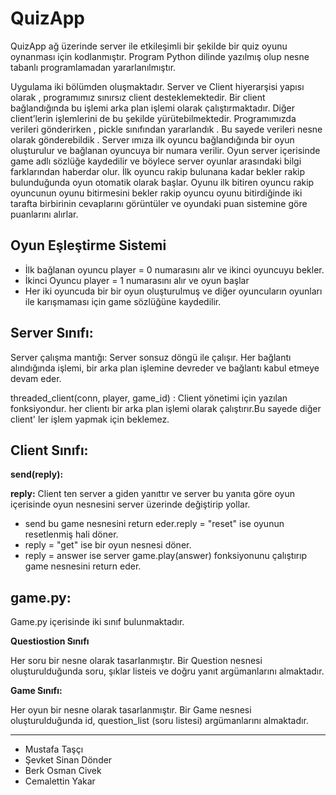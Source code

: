 # QuizApp
QuizApp ağ üzerinde server ile etkileşimli bir şekilde bir quiz oyunu oynanması için kodlanmıştır. Program Python dilinde yazılmış olup nesne tabanlı programlamadan yararlanılmıştır.


Uygulama iki bölümden oluşmaktadır. Server ve Client hiyerarşisi yapısı olarak , programımız sınırsız client desteklemektedir. Bir client bağlandığında 
bu işlemi arka plan işlemi olarak çalıştırmaktadır. Diğer client’lerin işlemlerini de bu şekilde yürütebilmektedir. Programımızda verileri 
gönderirken , pickle sınıfından yararlandık . Bu sayede verileri nesne olarak gönderebildik . Server ımıza ilk oyuncu bağlandığında bir oyun 
oluşturulur ve bağlanan oyuncuya bir numara verilir. Oyun server içerisinde game adlı sözlüğe kaydedilir ve böylece server oyunlar arasındaki
bilgi farklarından haberdar olur. İlk oyuncu rakip bulunana kadar bekler rakip bulunduğunda oyun otomatik olarak başlar. Oyunu ilk bitiren 
oyuncu rakip oyuncunun oyunu bitirmesini bekler rakip oyuncu oyunu bitirdiğinde iki tarafta birbirinin cevaplarını görüntüler ve oyundaki 
puan sistemine göre puanlarını alırlar.

## Oyun Eşleştirme Sistemi
- İlk bağlanan oyuncu player = 0 numarasını alır ve ikinci oyuncuyu bekler.
- İkinci Oyuncu player = 1 numarasını alır ve oyun başlar
- Her iki oyuncuda bir bir oyun oluşturulmuş ve diğer oyuncuların oyunları ile karışmaması için game sözlüğüne kaydedilir.


## Server Sınıfı:

Server çalışma mantığı: Server sonsuz döngü ile çalışır. Her bağlantı alındığında işlemi, bir arka plan işlemine devreder ve bağlantı 
kabul etmeye devam eder.

threaded_client(conn, player, game_id) :
Client yönetimi için yazılan fonksiyondur. her clientı bir arka plan işlemi olarak çalıştırır.Bu sayede diğer client' ler işlem yapmak için beklemez.

## Client Sınıfı:

**send(reply):**

**reply:** Client ten server a giden yanıttır ve server bu yanıta göre oyun içerisinde oyun nesnesini server üzerinde değiştirip yollar. 

- send bu game nesnesini return eder.reply = "reset" ise oyunun resetlenmiş hali döner.
- reply = "get" ise bir oyun nesnesi döner.
- reply = answer ise server game.play(answer) fonksiyonunu çalıştırıp game nesnesini return eder.

## game.py:

Game.py içerisinde iki sınıf bulunmaktadır. 

**Questiostion Sınıfı**

Her soru bir nesne olarak tasarlanmıştır. Bir Question nesnesi oluşturulduğunda  soru, şıklar listeis ve doğru yanıt argümanlarını almaktadır.

**Game Sınıfı:**

Her oyun bir nesne olarak tasarlanmıştır. Bir Game nesnesi oluşturulduğunda id, question_list (soru listesi) argümanlarını almaktadır.

-------------------------------------------------------------------------------------------------------------------
- Mustafa Taşçı
- Şevket Sinan Dönder 
- Berk Osman Civek
- Cemalettin Yakar
